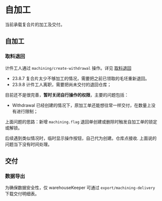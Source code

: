 # 自加工
当前承载复合片的加工及交付。

自加工
---------------------------------------------------------------------------

### 取料退回
计件工人通过 `machining/create-withdrawal` 操作。详见 [取料退回][generic-withdrawal]

- 23.8.7 复合片太少不够加工的情况，需要把之前已领取的毛坯重新退回。
- 23.9.8 计件工人离职，需要把尚未交付的退回仓库；

目前还不是很完善，**暂时关闭自行操作的权限**，主要的问题包括：

- Withdrawal 已经创建的情况下，原加工单还能想往常一样交付，在数量上没有进行限制；

上面问题的思路：新增 `machining.flag` 退回单创建或删除时触发自加工单的锁定或解锁。

后续遇到类似情况时，临时显示操作按钮，自己代为创建。仓库点接收. 上面说的问题当下没有时间处理。

交付
---------------------------------------------------------------------------

### 数据导出

为确保数据安全性，仅 warehouseKeeper 可通过 `export/machining-delivery` 下载交付明细表。

[generic-withdrawal]: /models/withdrawal.md
